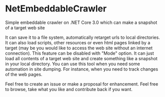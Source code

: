 # NetEmbeddableCrawler
Simple embeddable crawler on .NET Core 3.0 which can make a snapshot of a target web site

It can save it to a file system, automatically retarget urls to local directories.
It can also load scripts, other resources or even html pages linked by a target (may be you would like to access the web site without an internet connection). This feature can be disabled with "Mode" option.
It can just load all contents of a target web site and create something like a snapshot in your local directory.
You can use this tool when you need some automation in site dumping. For instance, when you need to track changes of the web pages.

Feel free to create an issue or make a proposal for enhancement.
Feel free to browse, take what you like and contribute back if you want.
